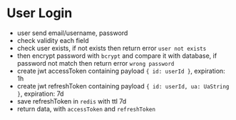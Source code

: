 # User Login

- user send email/username, password
- check validity each field
- check user exists, if not exists then return error `user not exists`
- then encrypt password with `bcrypt` and compare it with database, if password not match then return error `wrong password`
- create jwt accessToken containing payload `{ id: userId }`, expiration: 1h
- create jwt refreshToken containing payload `{ id: userId, ua: UaString }`, expiration: 7d
- save refreshToken in `redis` with ttl 7d
- return data, with `accessToken` and `refreshToken`
